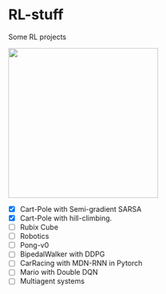 # RL-stuff
Some RL projects
<!-- ![cart pole anim]("https://user-images.githubusercontent.com/37119086/152486261-081982a4-172d-41df-b11b-e96ce6c3f560.gif" width="400" height="790") -->
<img src="https://user-images.githubusercontent.com/37119086/152486261-081982a4-172d-41df-b11b-e96ce6c3f560.gif" width="300" height="300">

- [x] Cart-Pole with Semi-gradient SARSA
- [x] Cart-Pole with hill-climbing.
- [ ] Rubix Cube
- [ ] Robotics
- [ ] Pong-v0
- [ ] BipedalWalker with DDPG
- [ ] CarRacing with MDN-RNN in Pytorch
- [ ] Mario with Double DQN
- [ ] Multiagent systems
